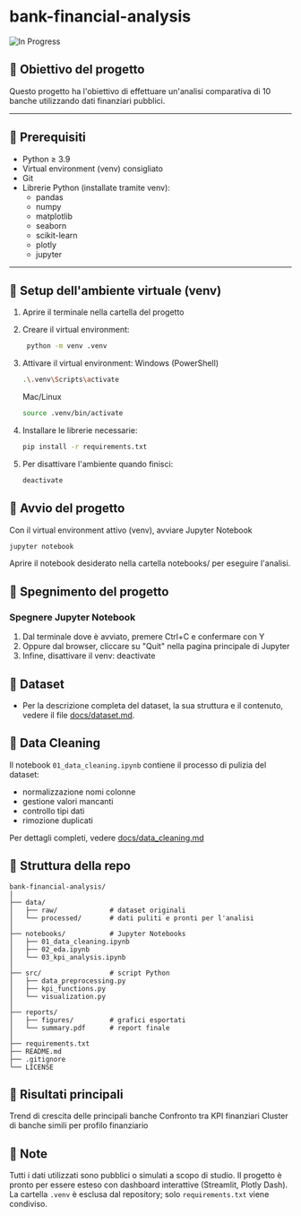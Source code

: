 # bank-financial-analysis

![In Progress](https://img.shields.io/badge/status-in%20progress-yellow)

## 🔹 Obiettivo del progetto
Questo progetto ha l'obiettivo di effettuare un'analisi comparativa di 10 banche utilizzando dati finanziari pubblici.  

---

## 🔹 Prerequisiti
- Python ≥ 3.9
- Virtual environment (venv) consigliato
- Git
- Librerie Python (installate tramite venv):
  - pandas
  - numpy
  - matplotlib
  - seaborn
  - scikit-learn
  - plotly
  - jupyter 

---

## 🔹 Setup dell'ambiente virtuale (venv)
1. Aprire il terminale nella cartella del progetto

2. Creare il virtual environment:
   ```bash
    python -m venv .venv

3. Attivare il virtual environment:
    Windows (PowerShell)
    ```bash
    .\.venv\Scripts\activate
    ```
    
    Mac/Linux
    ```bash
    source .venv/bin/activate
    ```
4. Installare le librerie necessarie:
    ```bash
    pip install -r requirements.txt
    ```

5. Per disattivare l'ambiente quando finisci:
    ```bash
    deactivate
    ```


## 🔹 Avvio del progetto
Con il virtual environment attivo (venv), avviare Jupyter Notebook
   ```bash
   jupyter notebook
   ```
Aprire il notebook desiderato nella cartella notebooks/ per eseguire l'analisi.


## 🔹 Spegnimento del progetto
### Spegnere Jupyter Notebook
1. Dal terminale dove è avviato, premere Ctrl+C e confermare con Y
2. Oppure dal browser, cliccare su "Quit" nella pagina principale di Jupyter
3. Infine, disattivare il venv:
   deactivate

## 🔹 Dataset

- Per la descrizione completa del dataset, la sua struttura e il contenuto, vedere il file [docs/dataset.md](docs/dataset.md).


## 🔹 Data Cleaning

Il notebook `01_data_cleaning.ipynb` contiene il processo di pulizia del dataset:
- normalizzazione nomi colonne
- gestione valori mancanti
- controllo tipi dati
- rimozione duplicati

Per dettagli completi, vedere [docs/data_cleaning.md](docs/data_cleaning.md)


## 🔹 Struttura della repo
    bank-financial-analysis/
    │
    ├── data/                
    │   ├── raw/             # dataset originali
    │   └── processed/       # dati puliti e pronti per l'analisi
    │
    ├── notebooks/           # Jupyter Notebooks
    │   ├── 01_data_cleaning.ipynb
    │   ├── 02_eda.ipynb
    │   └── 03_kpi_analysis.ipynb
    │
    ├── src/                 # script Python
    │   ├── data_preprocessing.py
    │   ├── kpi_functions.py
    │   └── visualization.py
    │
    ├── reports/             
    │   ├── figures/         # grafici esportati
    │   └── summary.pdf      # report finale
    │
    ├── requirements.txt     
    ├── README.md            
    ├── .gitignore           
    └── LICENSE


## 🔹 Risultati principali
Trend di crescita delle principali banche
Confronto tra KPI finanziari
Cluster di banche simili per profilo finanziario


## 🔹 Note
Tutti i dati utilizzati sono pubblici o simulati a scopo di studio.
Il progetto è pronto per essere esteso con dashboard interattive (Streamlit, Plotly Dash).
La cartella `.venv` è esclusa dal repository; solo `requirements.txt` viene condiviso.

